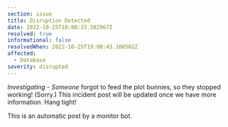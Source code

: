 ```yaml
---
section: issue
title: Disruption Detected
date: 2022-10-25T18:08:33.502967Z
resolved: true
informational: false
resolvedWhen: 2022-10-25T19:00:43.108502Z
affected:
  - Database
severity: disrupted
---
```

*Investigating* - _Someone_ forgot to feed the plot bunnies, so they stopped working! (Sorry.) This incident post will be updated once we have more information. Hang tight!

This is an automatic post by a monitor bot.
        